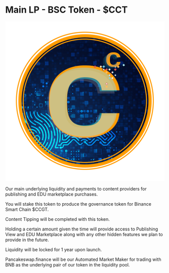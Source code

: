 # Main LP - BSC Token - $CCT

![](<../../../.gitbook/assets/Crypto Corner Logo1.png>)

Our main underlying liquidity and payments to content providers for publishing and EDU marketplace purchases.

You will stake this token to produce the governance token for Binance Smart Chain $CCGT.

Content Tipping will be completed with this token.

Holding a certain amount given the time will provide access to Publishing View and EDU Marketplace along with any other hidden features we plan to provide in the future.

Liquidity will be locked for 1 year upon launch.

Pancakeswap.finance will be our Automated Market Maker for trading with BNB as the underlying pair of our token in the liquidity pool.

